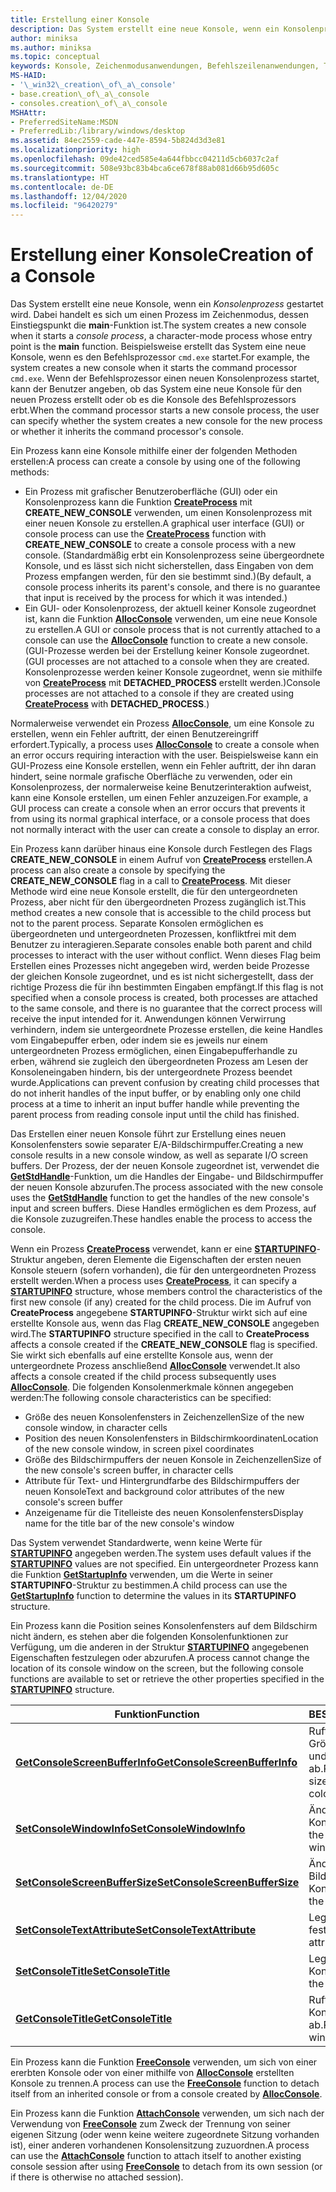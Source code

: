 ```yaml
---
title: Erstellung einer Konsole
description: Das System erstellt eine neue Konsole, wenn ein Konsolenprozess gestartet wird. Dabei handelt es sich um einen Prozess im Zeichenmodus, dessen Einstiegspunkt die main-Funktion ist.
author: miniksa
ms.author: miniksa
ms.topic: conceptual
keywords: Konsole, Zeichenmodusanwendungen, Befehlszeilenanwendungen, Terminalanwendungen, Konsolen-API
MS-HAID:
- '\_win32\_creation\_of\_a\_console'
- base.creation\_of\_a\_console
- consoles.creation\_of\_a\_console
MSHAttr:
- PreferredSiteName:MSDN
- PreferredLib:/library/windows/desktop
ms.assetid: 84ec2559-cade-447e-8594-5b824d3d3e81
ms.localizationpriority: high
ms.openlocfilehash: 09de42ced585e4a644fbbcc04211d5cb6037c2af
ms.sourcegitcommit: 508e93bc83b4bca6ce678f88ab081d66b95d605c
ms.translationtype: HT
ms.contentlocale: de-DE
ms.lasthandoff: 12/04/2020
ms.locfileid: "96420279"
---
```

# <a name="creation-of-a-console"></a><span data-ttu-id="d6ddb-104">Erstellung einer Konsole</span><span class="sxs-lookup"><span data-stu-id="d6ddb-104">Creation of a Console</span></span>

<span data-ttu-id="d6ddb-105">Das System erstellt eine neue Konsole, wenn ein *Konsolenprozess* gestartet wird. Dabei handelt es sich um einen Prozess im Zeichenmodus, dessen Einstiegspunkt die **main**-Funktion ist.</span><span class="sxs-lookup"><span data-stu-id="d6ddb-105">The system creates a new console when it starts a *console process*, a character-mode process whose entry point is the **main** function.</span></span> <span data-ttu-id="d6ddb-106">Beispielsweise erstellt das System eine neue Konsole, wenn es den Befehlsprozessor `cmd.exe` startet.</span><span class="sxs-lookup"><span data-stu-id="d6ddb-106">For example, the system creates a new console when it starts the command processor `cmd.exe`.</span></span> <span data-ttu-id="d6ddb-107">Wenn der Befehlsprozessor einen neuen Konsolenprozess startet, kann der Benutzer angeben, ob das System eine neue Konsole für den neuen Prozess erstellt oder ob es die Konsole des Befehlsprozessors erbt.</span><span class="sxs-lookup"><span data-stu-id="d6ddb-107">When the command processor starts a new console process, the user can specify whether the system creates a new console for the new process or whether it inherits the command processor's console.</span></span>

<span data-ttu-id="d6ddb-108">Ein Prozess kann eine Konsole mithilfe einer der folgenden Methoden erstellen:</span><span class="sxs-lookup"><span data-stu-id="d6ddb-108">A process can create a console by using one of the following methods:</span></span>

- <span data-ttu-id="d6ddb-109">Ein Prozess mit grafischer Benutzeroberfläche (GUI) oder ein Konsolenprozess kann die Funktion [**CreateProcess**](https://msdn.microsoft.com/library/windows/desktop/ms682425) mit **CREATE\_NEW\_CONSOLE** verwenden, um einen Konsolenprozess mit einer neuen Konsole zu erstellen.</span><span class="sxs-lookup"><span data-stu-id="d6ddb-109">A graphical user interface (GUI) or console process can use the [**CreateProcess**](https://msdn.microsoft.com/library/windows/desktop/ms682425) function with **CREATE\_NEW\_CONSOLE** to create a console process with a new console.</span></span> <span data-ttu-id="d6ddb-110">(Standardmäßig erbt ein Konsolenprozess seine übergeordnete Konsole, und es lässt sich nicht sicherstellen, dass Eingaben von dem Prozess empfangen werden, für den sie bestimmt sind.)</span><span class="sxs-lookup"><span data-stu-id="d6ddb-110">(By default, a console process inherits its parent's console, and there is no guarantee that input is received by the process for which it was intended.)</span></span>
- <span data-ttu-id="d6ddb-111">Ein GUI- oder Konsolenprozess, der aktuell keiner Konsole zugeordnet ist, kann die Funktion [**AllocConsole**](allocconsole.md) verwenden, um eine neue Konsole zu erstellen.</span><span class="sxs-lookup"><span data-stu-id="d6ddb-111">A GUI or console process that is not currently attached to a console can use the [**AllocConsole**](allocconsole.md) function to create a new console.</span></span> <span data-ttu-id="d6ddb-112">(GUI-Prozesse werden bei der Erstellung keiner Konsole zugeordnet.</span><span class="sxs-lookup"><span data-stu-id="d6ddb-112">(GUI processes are not attached to a console when they are created.</span></span> <span data-ttu-id="d6ddb-113">Konsolenprozesse werden keiner Konsole zugeordnet, wenn sie mithilfe von [**CreateProcess**](https://msdn.microsoft.com/library/windows/desktop/ms682425) mit **DETACHED\_PROCESS** erstellt werden.)</span><span class="sxs-lookup"><span data-stu-id="d6ddb-113">Console processes are not attached to a console if they are created using [**CreateProcess**](https://msdn.microsoft.com/library/windows/desktop/ms682425) with **DETACHED\_PROCESS**.)</span></span>

<span data-ttu-id="d6ddb-114">Normalerweise verwendet ein Prozess [**AllocConsole**](allocconsole.md), um eine Konsole zu erstellen, wenn ein Fehler auftritt, der einen Benutzereingriff erfordert.</span><span class="sxs-lookup"><span data-stu-id="d6ddb-114">Typically, a process uses [**AllocConsole**](allocconsole.md) to create a console when an error occurs requiring interaction with the user.</span></span> <span data-ttu-id="d6ddb-115">Beispielsweise kann ein GUI-Prozess eine Konsole erstellen, wenn ein Fehler auftritt, der ihn daran hindert, seine normale grafische Oberfläche zu verwenden, oder ein Konsolenprozess, der normalerweise keine Benutzerinteraktion aufweist, kann eine Konsole erstellen, um einen Fehler anzuzeigen.</span><span class="sxs-lookup"><span data-stu-id="d6ddb-115">For example, a GUI process can create a console when an error occurs that prevents it from using its normal graphical interface, or a console process that does not normally interact with the user can create a console to display an error.</span></span>

<span data-ttu-id="d6ddb-116">Ein Prozess kann darüber hinaus eine Konsole durch Festlegen des Flags **CREATE\_NEW\_CONSOLE** in einem Aufruf von [**CreateProcess**](https://msdn.microsoft.com/library/windows/desktop/ms682425) erstellen.</span><span class="sxs-lookup"><span data-stu-id="d6ddb-116">A process can also create a console by specifying the **CREATE\_NEW\_CONSOLE** flag in a call to [**CreateProcess**](https://msdn.microsoft.com/library/windows/desktop/ms682425).</span></span> <span data-ttu-id="d6ddb-117">Mit dieser Methode wird eine neue Konsole erstellt, die für den untergeordneten Prozess, aber nicht für den übergeordneten Prozess zugänglich ist.</span><span class="sxs-lookup"><span data-stu-id="d6ddb-117">This method creates a new console that is accessible to the child process but not to the parent process.</span></span> <span data-ttu-id="d6ddb-118">Separate Konsolen ermöglichen es übergeordneten und untergeordneten Prozessen, konfliktfrei mit dem Benutzer zu interagieren.</span><span class="sxs-lookup"><span data-stu-id="d6ddb-118">Separate consoles enable both parent and child processes to interact with the user without conflict.</span></span> <span data-ttu-id="d6ddb-119">Wenn dieses Flag beim Erstellen eines Prozesses nicht angegeben wird, werden beide Prozesse der gleichen Konsole zugeordnet, und es ist nicht sichergestellt, dass der richtige Prozess die für ihn bestimmten Eingaben empfängt.</span><span class="sxs-lookup"><span data-stu-id="d6ddb-119">If this flag is not specified when a console process is created, both processes are attached to the same console, and there is no guarantee that the correct process will receive the input intended for it.</span></span> <span data-ttu-id="d6ddb-120">Anwendungen können Verwirrung verhindern, indem sie untergeordnete Prozesse erstellen, die keine Handles vom Eingabepuffer erben, oder indem sie es jeweils nur einem untergeordneten Prozess ermöglichen, einen Eingabepufferhandle zu erben, während sie zugleich den übergeordneten Prozess am Lesen der Konsoleneingaben hindern, bis der untergeordnete Prozess beendet wurde.</span><span class="sxs-lookup"><span data-stu-id="d6ddb-120">Applications can prevent confusion by creating child processes that do not inherit handles of the input buffer, or by enabling only one child process at a time to inherit an input buffer handle while preventing the parent process from reading console input until the child has finished.</span></span>

<span data-ttu-id="d6ddb-121">Das Erstellen einer neuen Konsole führt zur Erstellung eines neuen Konsolenfensters sowie separater E/A-Bildschirmpuffer.</span><span class="sxs-lookup"><span data-stu-id="d6ddb-121">Creating a new console results in a new console window, as well as separate I/O screen buffers.</span></span> <span data-ttu-id="d6ddb-122">Der Prozess, der der neuen Konsole zugeordnet ist, verwendet die [**GetStdHandle**](getstdhandle.md)-Funktion, um die Handles der Eingabe- und Bildschirmpuffer der neuen Konsole abzurufen.</span><span class="sxs-lookup"><span data-stu-id="d6ddb-122">The process associated with the new console uses the [**GetStdHandle**](getstdhandle.md) function to get the handles of the new console's input and screen buffers.</span></span> <span data-ttu-id="d6ddb-123">Diese Handles ermöglichen es dem Prozess, auf die Konsole zuzugreifen.</span><span class="sxs-lookup"><span data-stu-id="d6ddb-123">These handles enable the process to access the console.</span></span>

<span data-ttu-id="d6ddb-124">Wenn ein Prozess [**CreateProcess**](https://msdn.microsoft.com/library/windows/desktop/ms682425) verwendet, kann er eine [**STARTUPINFO**](https://msdn.microsoft.com/library/windows/desktop/ms686331)-Struktur angeben, deren Elemente die Eigenschaften der ersten neuen Konsole steuern (sofern vorhanden), die für den untergeordneten Prozess erstellt werden.</span><span class="sxs-lookup"><span data-stu-id="d6ddb-124">When a process uses [**CreateProcess**](https://msdn.microsoft.com/library/windows/desktop/ms682425), it can specify a [**STARTUPINFO**](https://msdn.microsoft.com/library/windows/desktop/ms686331) structure, whose members control the characteristics of the first new console (if any) created for the child process.</span></span> <span data-ttu-id="d6ddb-125">Die im Aufruf von **CreateProcess** angegebene **STARTUPINFO**-Struktur wirkt sich auf eine erstellte Konsole aus, wenn das Flag **CREATE\_NEW\_CONSOLE** angegeben wird.</span><span class="sxs-lookup"><span data-stu-id="d6ddb-125">The **STARTUPINFO** structure specified in the call to **CreateProcess** affects a console created if the **CREATE\_NEW\_CONSOLE** flag is specified.</span></span> <span data-ttu-id="d6ddb-126">Sie wirkt sich ebenfalls auf eine erstellte Konsole aus, wenn der untergeordnete Prozess anschließend [**AllocConsole**](allocconsole.md) verwendet.</span><span class="sxs-lookup"><span data-stu-id="d6ddb-126">It also affects a console created if the child process subsequently uses [**AllocConsole**](allocconsole.md).</span></span> <span data-ttu-id="d6ddb-127">Die folgenden Konsolenmerkmale können angegeben werden:</span><span class="sxs-lookup"><span data-stu-id="d6ddb-127">The following console characteristics can be specified:</span></span>

- <span data-ttu-id="d6ddb-128">Größe des neuen Konsolenfensters in Zeichenzellen</span><span class="sxs-lookup"><span data-stu-id="d6ddb-128">Size of the new console window, in character cells</span></span>
- <span data-ttu-id="d6ddb-129">Position des neuen Konsolenfensters in Bildschirmkoordinaten</span><span class="sxs-lookup"><span data-stu-id="d6ddb-129">Location of the new console window, in screen pixel coordinates</span></span>
- <span data-ttu-id="d6ddb-130">Größe des Bildschirmpuffers der neuen Konsole in Zeichenzellen</span><span class="sxs-lookup"><span data-stu-id="d6ddb-130">Size of the new console's screen buffer, in character cells</span></span>
- <span data-ttu-id="d6ddb-131">Attribute für Text- und Hintergrundfarbe des Bildschirmpuffers der neuen Konsole</span><span class="sxs-lookup"><span data-stu-id="d6ddb-131">Text and background color attributes of the new console's screen buffer</span></span>
- <span data-ttu-id="d6ddb-132">Anzeigename für die Titelleiste des neuen Konsolenfensters</span><span class="sxs-lookup"><span data-stu-id="d6ddb-132">Display name for the title bar of the new console's window</span></span>

<span data-ttu-id="d6ddb-133">Das System verwendet Standardwerte, wenn keine Werte für [**STARTUPINFO**](https://msdn.microsoft.com/library/windows/desktop/ms686331) angegeben werden.</span><span class="sxs-lookup"><span data-stu-id="d6ddb-133">The system uses default values if the [**STARTUPINFO**](https://msdn.microsoft.com/library/windows/desktop/ms686331) values are not specified.</span></span> <span data-ttu-id="d6ddb-134">Ein untergeordneter Prozess kann die Funktion [**GetStartupInfo**](https://msdn.microsoft.com/library/windows/desktop/ms683230) verwenden, um die Werte in seiner **STARTUPINFO**-Struktur zu bestimmen.</span><span class="sxs-lookup"><span data-stu-id="d6ddb-134">A child process can use the [**GetStartupInfo**](https://msdn.microsoft.com/library/windows/desktop/ms683230) function to determine the values in its **STARTUPINFO** structure.</span></span>

<span data-ttu-id="d6ddb-135">Ein Prozess kann die Position seines Konsolenfensters auf dem Bildschirm nicht ändern, es stehen aber die folgenden Konsolenfunktionen zur Verfügung, um die anderen in der Struktur [**STARTUPINFO**](https://msdn.microsoft.com/library/windows/desktop/ms686331) angegebenen Eigenschaften festzulegen oder abzurufen.</span><span class="sxs-lookup"><span data-stu-id="d6ddb-135">A process cannot change the location of its console window on the screen, but the following console functions are available to set or retrieve the other properties specified in the [**STARTUPINFO**](https://msdn.microsoft.com/library/windows/desktop/ms686331) structure.</span></span>

| <span data-ttu-id="d6ddb-136">Funktion</span><span class="sxs-lookup"><span data-stu-id="d6ddb-136">Function</span></span> | <span data-ttu-id="d6ddb-137">BESCHREIBUNG</span><span class="sxs-lookup"><span data-stu-id="d6ddb-137">Description</span></span> |
|-|-|
| [<span data-ttu-id="d6ddb-138">**GetConsoleScreenBufferInfo**</span><span class="sxs-lookup"><span data-stu-id="d6ddb-138">**GetConsoleScreenBufferInfo**</span></span>](getconsolescreenbufferinfo.md) | <span data-ttu-id="d6ddb-139">Ruft die Fenstergröße, die Größe des Bildschirmpuffers und die Farbattribute ab.</span><span class="sxs-lookup"><span data-stu-id="d6ddb-139">Retrieves the window size, screen buffer size, and color attributes.</span></span> |
| [<span data-ttu-id="d6ddb-140">**SetConsoleWindowInfo**</span><span class="sxs-lookup"><span data-stu-id="d6ddb-140">**SetConsoleWindowInfo**</span></span>](setconsolewindowinfo.md)  | <span data-ttu-id="d6ddb-141">Ändert die Größe des Konsolenfensters.</span><span class="sxs-lookup"><span data-stu-id="d6ddb-141">Changes the size of the console window.</span></span>  |
| [<span data-ttu-id="d6ddb-142">**SetConsoleScreenBufferSize**</span><span class="sxs-lookup"><span data-stu-id="d6ddb-142">**SetConsoleScreenBufferSize**</span></span>](setconsolescreenbuffersize.md) | <span data-ttu-id="d6ddb-143">Ändert die Größe des Bildschirmpuffers der Konsole.</span><span class="sxs-lookup"><span data-stu-id="d6ddb-143">Changes the size of the console screen buffer.</span></span> |
| [<span data-ttu-id="d6ddb-144">**SetConsoleTextAttribute**</span><span class="sxs-lookup"><span data-stu-id="d6ddb-144">**SetConsoleTextAttribute**</span></span>](setconsoletextattribute.md) | <span data-ttu-id="d6ddb-145">Legt die Farbattribute fest.</span><span class="sxs-lookup"><span data-stu-id="d6ddb-145">Sets the color attributes.</span></span>  |
| [<span data-ttu-id="d6ddb-146">**SetConsoleTitle**</span><span class="sxs-lookup"><span data-stu-id="d6ddb-146">**SetConsoleTitle**</span></span>](setconsoletitle.md)  | <span data-ttu-id="d6ddb-147">Legt den Titel des Konsolenfensters fest.</span><span class="sxs-lookup"><span data-stu-id="d6ddb-147">Sets the console window title.</span></span> |
| [<span data-ttu-id="d6ddb-148">**GetConsoleTitle**</span><span class="sxs-lookup"><span data-stu-id="d6ddb-148">**GetConsoleTitle**</span></span>](getconsoletitle.md)  | <span data-ttu-id="d6ddb-149">Ruft den Titel des Konsolenfensters ab.</span><span class="sxs-lookup"><span data-stu-id="d6ddb-149">Retrieves the console window title.</span></span>  |

<span data-ttu-id="d6ddb-150">Ein Prozess kann die Funktion [**FreeConsole**](freeconsole.md) verwenden, um sich von einer ererbten Konsole oder von einer mithilfe von [**AllocConsole**](allocconsole.md) erstellten Konsole zu trennen.</span><span class="sxs-lookup"><span data-stu-id="d6ddb-150">A process can use the [**FreeConsole**](freeconsole.md) function to detach itself from an inherited console or from a console created by [**AllocConsole**](allocconsole.md).</span></span>

<span data-ttu-id="d6ddb-151">Ein Prozess kann die Funktion [**AttachConsole**](attachconsole.md) verwenden, um sich nach der Verwendung von [**FreeConsole**](freeconsole.md) zum Zweck der Trennung von seiner eigenen Sitzung (oder wenn keine weitere zugeordnete Sitzung vorhanden ist), einer anderen vorhandenen Konsolensitzung zuzuordnen.</span><span class="sxs-lookup"><span data-stu-id="d6ddb-151">A process can use the [**AttachConsole**](attachconsole.md) function to attach itself to another existing console session after using [**FreeConsole**](freeconsole.md) to detach from its own session (or if there is otherwise no attached session).</span></span>
